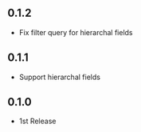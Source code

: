 ## 0.1.2
- Fix filter query for hierarchal fields

## 0.1.1
- Support hierarchal fields

## 0.1.0
- 1st Release
